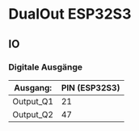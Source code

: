 # DualOut ESP32S3
## IO

### Digitale Ausgänge

| Ausgang:  | PIN (ESP32S3) |
|-----------|---------------|
| Output_Q1 | 21            |
| Output_Q2 | 47            |
